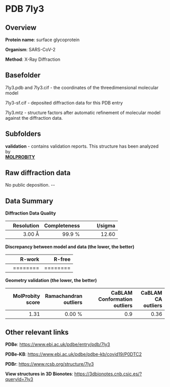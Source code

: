# PDB 7ly3

## Overview

**Protein name**: surface glycoprotein

**Organism**: SARS-CoV-2

**Method**: X-Ray Diffraction



## Basefolder

7ly3.pdb and 7ly3.cif - the coordinates of the threedimensional molecular model

7ly3-sf.cif - deposited diffraction data for this PDB entry

7ly3.mtz - structure factors after automatic refinement of molecular model against the diffraction data.

## Subfolders





**validation** - contains validation reports. This structure has been analyzed by <br>  [**MOLPROBITY**](https://github.com/thorn-lab/coronavirus_structural_task_force/tree/master/pdb/surface_glycoprotein/SARS-CoV-2/7ly3/validation/molprobity)    



## Raw diffraction data

No public deposition. --<br> 

## Data Summary
**Diffraction Data Quality**

|   | Resolution | Completeness| I/sigma |
|---|-------------:|----------------:|--------------:|
|   |3.00 Å|99.9  %|<img width=50/>12.60|

**Discrepancy between model and data (the lower, the better)**

|   | **R-work**| **R-free**   
|---|-------------:|----------------:|           
||========|========|

**Geometry validation (the lower, the better)**

|   |**MolProbity<br>score**| **Ramachandran<br>outliers** | **CaBLAM<br>Conformation outliers** | **CaBLAM<br>CA outliers** |
|---|-------------:|----------------:|----------------:|----------------:|
||  1.31|  0.00 %|0.9|0.36|

 

 



## Other relevant links 
**PDBe**:  https://www.ebi.ac.uk/pdbe/entry/pdb/7ly3

**PDBe-KB**: https://www.ebi.ac.uk/pdbe/pdbe-kb/covid19/P0DTC2 
 
**PDBr**: https://www.rcsb.org/structure/7ly3 

**View structures in 3D Bionotes**: https://3dbionotes.cnb.csic.es/?queryId=7ly3

